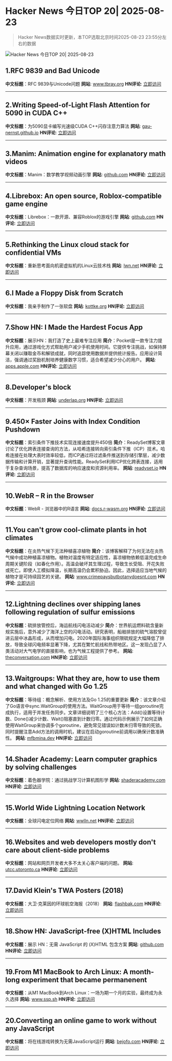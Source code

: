 # Hacker News 今日TOP 20| 2025-08-23

> Hacker News数据实时更新，本TOP选取北京时间2025-08-23 23:55分左右的数据

![Hacker News 今日TOP 20| 2025-08-23](https://img.chuhaix.com/2024/0910_imageFile-1665440404179-628424718_1725901191.png)

## 1.RFC 9839 and Bad Unicode
**中文标题**：RFC 9839与Unicode问题
**网站**:  <a href='https://www.tbray.org/ongoing/When/202x/2025/08/14/RFC9839' target='_blank' rel='nofollow'>www.tbray.org</a>
**HN评论**:  <a href='https://news.ycombinator.com/item?id=44995640&utm_source=www.chuhaix.com' target='_blank' rel='nofollow'>立即访问</a>

---

## 2.Writing Speed-of-Light Flash Attention for 5090 in CUDA C++
**中文标题**：为5090显卡编写光速级CUDA C++闪存注意力算法
**网站**:  <a href='https://gau-nernst.github.io/fa-5090/' target='_blank' rel='nofollow'>gau-nernst.github.io</a>
**HN评论**:  <a href='https://news.ycombinator.com/item?id=44995508&utm_source=www.chuhaix.com' target='_blank' rel='nofollow'>立即访问</a>

---

## 3.Manim: Animation engine for explanatory math videos
**中文标题**：Manim：数学教学视频动画引擎
**网站**:  <a href='https://github.com/3b1b/manim' target='_blank' rel='nofollow'>github.com</a>
**HN评论**:  <a href='https://news.ycombinator.com/item?id=44994071&utm_source=www.chuhaix.com' target='_blank' rel='nofollow'>立即访问</a>

---

## 4.Librebox: An open source, Roblox-compatible game engine
**中文标题**：Librebox：一款开源、兼容Roblox的游戏引擎
**网站**:  <a href='https://github.com/librebox-devs/librebox-demo' target='_blank' rel='nofollow'>github.com</a>
**HN评论**:  <a href='https://news.ycombinator.com/item?id=44995147&utm_source=www.chuhaix.com' target='_blank' rel='nofollow'>立即访问</a>

---

## 5.Rethinking the Linux cloud stack for confidential VMs
**中文标题**：重新思考面向机密虚拟机的Linux云技术栈
**网站**:  <a href='https://lwn.net/Articles/1030818/' target='_blank' rel='nofollow'>lwn.net</a>
**HN评论**:  <a href='https://news.ycombinator.com/item?id=44995234&utm_source=www.chuhaix.com' target='_blank' rel='nofollow'>立即访问</a>

---

## 6.I Made a Floppy Disk from Scratch
**中文标题**：我亲手制作了一张软盘
**网站**:  <a href='https://kottke.org/25/08/i-made-a-floppy-disk-from-scratch' target='_blank' rel='nofollow'>kottke.org</a>
**HN评论**:  <a href='https://news.ycombinator.com/item?id=44994918&utm_source=www.chuhaix.com' target='_blank' rel='nofollow'>立即访问</a>

---

## 7.Show HN: I Made the Hardest Focus App
**中文标题**：展示HN：我打造了史上最难专注应用
**简介**：Pocket是一款专注力提升应用，通过游戏化方式帮助用户减少手机使用时间。它提供专注挑战，如保持屏幕关闭以赚取金币和解锁成就，同时追踪使用数据并提供统计报告。应用设计简洁，强调通过奖励机制培养健康数字习惯，适合希望减少分心的用户。
**网站**:  <a href='https://apps.apple.com/us/app/pocket-the-hardest-focus-app/id6746587044' target='_blank' rel='nofollow'>apps.apple.com</a>
**HN评论**:  <a href='https://news.ycombinator.com/item?id=44996058&utm_source=www.chuhaix.com' target='_blank' rel='nofollow'>立即访问</a>

---

## 8.Developer's block
**中文标题**：开发瓶颈
**网站**:  <a href='https://underlap.org/developers-block/' target='_blank' rel='nofollow'>underlap.org</a>
**HN评论**:  <a href='https://news.ycombinator.com/item?id=44994590&utm_source=www.chuhaix.com' target='_blank' rel='nofollow'>立即访问</a>

---

## 9.450× Faster Joins with Index Condition Pushdown
**中文标题**：索引条件下推技术实现连接速度提升450倍
**简介**：ReadySet博客文章讨论了优化跨表连接查询的方法，从哈希连接转向索引条件下推（ICP）技术。哈希连接在处理大表时效率较低，而ICP通过将过滤条件推送到存储引擎层，减少数据传输和计算开销，显著提升查询性能。ReadySet利用ICP优化跨表连接，适用于复杂查询场景，提高了数据库的响应速度和资源利用率。
**网站**:  <a href='https://readyset.io/blog/optimizing-straddled-joins-in-readyset-from-hash-joins-to-index-condition-pushdown' target='_blank' rel='nofollow'>readyset.io</a>
**HN评论**:  <a href='https://news.ycombinator.com/item?id=44952895&utm_source=www.chuhaix.com' target='_blank' rel='nofollow'>立即访问</a>

---

## 10.WebR – R in the Browser
**中文标题**：WebR - 浏览器中的R语言
**网站**:  <a href='https://docs.r-wasm.org/webr/latest/' target='_blank' rel='nofollow'>docs.r-wasm.org</a>
**HN评论**:  <a href='https://news.ycombinator.com/item?id=44952018&utm_source=www.chuhaix.com' target='_blank' rel='nofollow'>立即访问</a>

---

## 11.You can't grow cool-climate plants in hot climates
**中文标题**：在炎热气候下无法种植喜凉植物
**简介**：该博客解释了为何无法在炎热气候中成功种植喜凉植物。植物对温度有特定适应性，喜凉植物依赖低温完成生命周期关键阶段（如春化作用）。高温会破坏其生理过程，导致生长受阻、开花失败或死亡。即使人工模拟降温，长期高温仍会累积胁迫。因此，选择适应当地气候的植物才是可持续园艺的关键。
**网站**:  <a href='https://www.crimepaysbutbotanydoesnt.com/blog/why-you-cant-grow-cool-climate-plants-in-hot-climates' target='_blank' rel='nofollow'>www.crimepaysbutbotanydoesnt.com</a>
**HN评论**:  <a href='https://news.ycombinator.com/item?id=44961853&utm_source=www.chuhaix.com' target='_blank' rel='nofollow'>立即访问</a>

---

## 12.Lightning declines over shipping lanes following regulation of sulfur emissions
**中文标题**：硫排放管控后，海运航线闪电活动减少
**简介**：世界航运燃料硫含量新规实施后，意外减少了海洋上空的闪电活动。研究表明，船舶排放的硫气溶胶曾促进云层中冰晶形成，从而增加闪电。2020年国际海事组织限硫规定大幅降低了排放，导致全球闪电频率显著下降，尤其在繁忙航线和热带地区。这一发现凸显了人类活动对大气电学的直接影响，也为气候工程提供了参考。
**网站**:  <a href='https://theconversation.com/the-world-regulated-sulfur-in-ship-fuels-and-the-lightning-stopped-249445' target='_blank' rel='nofollow'>theconversation.com</a>
**HN评论**:  <a href='https://news.ycombinator.com/item?id=44949172&utm_source=www.chuhaix.com' target='_blank' rel='nofollow'>立即访问</a>

---

## 13.Waitgroups: What they are, how to use them and what changed with Go 1.25
**中文标题**：等待组：概念解析、使用方法及Go 1.25的重要更新
**简介**：该文章介绍了Go语言中sync.WaitGroup的使用方法。WaitGroup用于等待一组goroutine完成执行，适用于并发任务同步。文章详细说明了三个核心方法：Add()设置等待计数、Done()减少计数、Wait()阻塞直到计数归零。通过代码示例展示了如何正确使用WaitGroup来协调多个goroutine，避免常见错误如计数未归零导致的死锁。同时提醒注意Add方法的调用时机，建议在启动goroutine前调用以确保计数准确性。
**网站**:  <a href='https://mfbmina.dev/en/posts/waitgroups/' target='_blank' rel='nofollow'>mfbmina.dev</a>
**HN评论**:  <a href='https://news.ycombinator.com/item?id=44996623&utm_source=www.chuhaix.com' target='_blank' rel='nofollow'>立即访问</a>

---

## 14.Shader Academy: Learn computer graphics by solving challenges
**中文标题**：着色器学院：通过挑战学习计算机图形学
**网站**:  <a href='https://shaderacademy.com/' target='_blank' rel='nofollow'>shaderacademy.com</a>
**HN评论**:  <a href='https://news.ycombinator.com/item?id=44960750&utm_source=www.chuhaix.com' target='_blank' rel='nofollow'>立即访问</a>

---

## 15.World Wide Lightning Location Network
**中文标题**：全球闪电定位网络
**网站**:  <a href='https://wwlln.net/' target='_blank' rel='nofollow'>wwlln.net</a>
**HN评论**:  <a href='https://news.ycombinator.com/item?id=44994090&utm_source=www.chuhaix.com' target='_blank' rel='nofollow'>立即访问</a>

---

## 16.Websites and web developers mostly don't care about client-side problems
**中文标题**：网站和网页开发者大多不太关心客户端的问题。
**网站**:  <a href='https://utcc.utoronto.ca/~cks/space/blog/web/WebsitesDontCareAboutClients' target='_blank' rel='nofollow'>utcc.utoronto.ca</a>
**HN评论**:  <a href='https://news.ycombinator.com/item?id=44993353&utm_source=www.chuhaix.com' target='_blank' rel='nofollow'>立即访问</a>

---

## 17.David Klein's TWA Posters (2018)
**中文标题**：大卫·克莱因的环球航空海报（2018）
**网站**:  <a href='https://flashbak.com/david-kleins-magnificent-twa-posters-404428/' target='_blank' rel='nofollow'>flashbak.com</a>
**HN评论**:  <a href='https://news.ycombinator.com/item?id=44952696&utm_source=www.chuhaix.com' target='_blank' rel='nofollow'>立即访问</a>

---

## 18.Show HN: JavaScript-free (X)HTML Includes
**中文标题**：展示 HN：无需 JavaScript 的 (X)HTML 包含方案
**网站**:  <a href='https://github.com/Evidlo/xsl-website' target='_blank' rel='nofollow'>github.com</a>
**HN评论**:  <a href='https://news.ycombinator.com/item?id=44988271&utm_source=www.chuhaix.com' target='_blank' rel='nofollow'>立即访问</a>

---

## 19.From M1 MacBook to Arch Linux: A month-long experiment that became permanenent
**中文标题**：从M1 MacBook到Arch Linux：一场为期一个月的实验，最终成为永久选择
**网站**:  <a href='https://www.ssp.sh/blog/macbook-to-arch-linux-omarchy/' target='_blank' rel='nofollow'>www.ssp.sh</a>
**HN评论**:  <a href='https://news.ycombinator.com/item?id=44955923&utm_source=www.chuhaix.com' target='_blank' rel='nofollow'>立即访问</a>

---

## 20.Converting an online game to work without any JavaScript
**中文标题**：将在线游戏转换为无需JavaScript运行
**网站**:  <a href='https://bejofo.com/blog/no-js-game-case-study' target='_blank' rel='nofollow'>bejofo.com</a>
**HN评论**:  <a href='https://news.ycombinator.com/item?id=44952836&utm_source=www.chuhaix.com' target='_blank' rel='nofollow'>立即访问</a>

---

